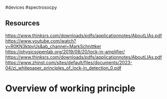 #devices
#spectrosocpy
## Resources
https://www.thinksrs.com/downloads/pdfs/applicationnotes/AboutLIAs.pdf
https://www.youtube.com/watch?v=R0KN3ktpvUs&ab_channel=MarkSchnittker
https://physicsopenlab.org/2019/08/20/lock-in-amplifier/
https://www.thinksrs.com/downloads/pdfs/applicationnotes/AboutLIAs.pdf
https://www.zhinst.com/sites/default/files/documents/2023-04/zi_whitepaper_principles_of_lock-in_detection_0.pdf
# Overview of working principle